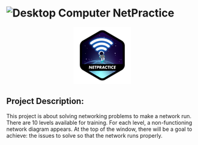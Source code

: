 # <img src="https://raw.githubusercontent.com/Tarikul-Islam-Anik/Animated-Fluent-Emojis/master/Emojis/Objects/Desktop%20Computer.png" alt="Desktop Computer" width="25" height="25" /> NetPractice

<div align=center>
  
  ![badge](https://raw.githubusercontent.com/angelamcosta/angelamcosta/main/42_badges/netpracticen.png)
  
</div>

## Project Description:

This project is about solving networking problems to make a network run. There are 10 levels available for training. For each level, a non-functioning network diagram appears. At the top of the window, there will be a goal to achieve: the issues to solve so that
the network runs properly. 
